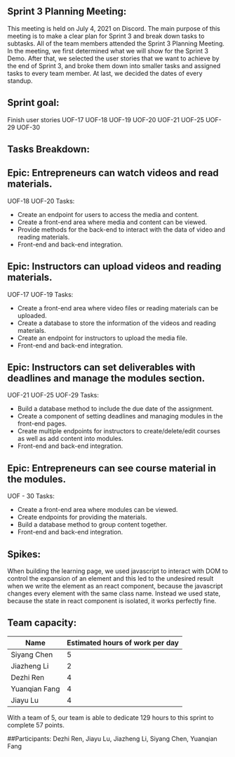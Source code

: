 ## Sprint 3 Planning Meeting: 
This meeting is held on July 4, 2021 on Discord. The main purpose of this meeting is to make a clear plan for Sprint 3 and break down tasks to subtasks. All of the team members attended the Sprint 3 Planning Meeting. In the meeting, we first determined what we will show for the Sprint 3 Demo. After that, we selected the user stories that we want to achieve by the end of Sprint 3, and broke them down into smaller tasks and assigned tasks to every team member. At last, we decided the dates of every standup.



## Sprint goal:
Finish user stories UOF-17 UOF-18 UOF-19 UOF-20 UOF-21 UOF-25 UOF-29 UOF-30



## Tasks Breakdown:

## Epic: Entrepreneurs can watch videos and read materials.
UOF-18 UOF-20
Tasks:
- Create an endpoint for users to access the media and content.
- Create a front-end area where media and content can be viewed.
- Provide methods for the back-end to interact with the data of video and reading materials.
- Front-end and back-end integration.


## Epic: Instructors can upload videos and reading materials.
UOF-17 UOF-19
Tasks:
- Create a front-end area where video files or reading materials can be uploaded.
- Create a database to store the information of the videos and reading materials.
- Create an endpoint for instructors to upload the media file.
- Front-end and back-end integration.


## Epic: Instructors can set deliverables with deadlines and manage the modules section.
UOF-21 UOF-25 UOF-29
Tasks:
     
- Build a database method to include the due date of the assignment.
- Create a component of setting deadlines and managing modules in the front-end pages.
- Create multiple endpoints for instructors to create/delete/edit courses as well as add content into modules.
- Front-end and back-end integration.


## Epic: Entrepreneurs can see course material in the modules.
UOF - 30
Tasks:
- Create a front-end area where modules can be viewed.
- Create endpoints for providing the materials.
- Build a database method to group content together.
- Front-end and back-end integration.



## Spikes:
When building the learning page, we used javascript to interact with DOM to control the expansion of an element and this led to the undesired result when we write the element as an react component, because the javascript changes every element with the same class name. Instead we used state, because the state in react component is isolated, it works perfectly fine.



## Team capacity:
| Name | Estimated hours of work per day |
| --- | --- |
| Siyang Chen | 5 |
| Jiazheng Li | 2 |
| Dezhi Ren | 4 |
| Yuanqian Fang | 4 |
| Jiayu Lu | 4 |

With a team of 5, our team is able to dedicate 129 hours to this sprint to complete 57 points. 



##Participants: 
Dezhi Ren, Jiayu Lu, Jiazheng Li, Siyang Chen, Yuanqian Fang
